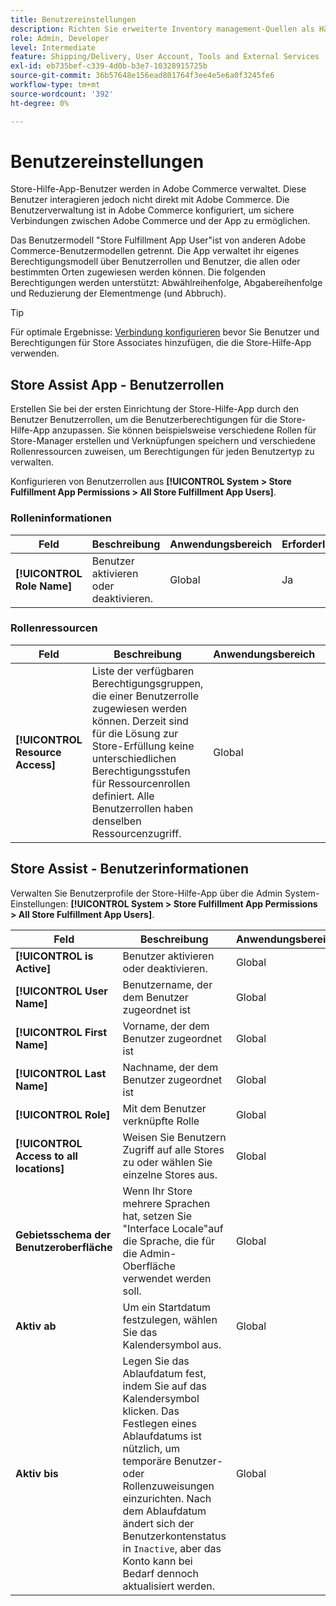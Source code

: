 ```yaml
---
title: Benutzereinstellungen
description: Richten Sie erweiterte Inventory management-Quellen als Händler-Stores ein, um die Store Fulfillment-Lösung für Adobe Commerce zu unterstützen.
role: Admin, Developer
level: Intermediate
feature: Shipping/Delivery, User Account, Tools and External Services
exl-id: eb735bef-c339-4d0b-b3e7-10328915725b
source-git-commit: 36b57648e156ead801764f3ee4e5e6a0f3245fe6
workflow-type: tm+mt
source-wordcount: '392'
ht-degree: 0%

---
```


# Benutzereinstellungen

Store-Hilfe-App-Benutzer werden in Adobe Commerce verwaltet. Diese Benutzer interagieren jedoch nicht direkt mit Adobe Commerce. Die Benutzerverwaltung ist in Adobe Commerce konfiguriert, um sichere Verbindungen zwischen Adobe Commerce und der App zu ermöglichen.

Das Benutzermodell &quot;Store Fulfillment App User&quot;ist von anderen Adobe Commerce-Benutzermodellen getrennt. Die App verwaltet ihr eigenes Berechtigungsmodell über Benutzerrollen und Benutzer, die allen oder bestimmten Orten zugewiesen werden können. Die folgenden Berechtigungen werden unterstützt: Abwählreihenfolge, Abgabereihenfolge und Reduzierung der Elementmenge (und Abbruch).

>[!TIP]
>
>Für optimale Ergebnisse: [Verbindung konfigurieren](connect-set-up-service.md) bevor Sie Benutzer und Berechtigungen für Store Associates hinzufügen, die die Store-Hilfe-App verwenden.

## Store Assist App - Benutzerrollen

Erstellen Sie bei der ersten Einrichtung der Store-Hilfe-App durch den Benutzer Benutzerrollen, um die Benutzerberechtigungen für die Store-Hilfe-App anzupassen. Sie können beispielsweise verschiedene Rollen für Store-Manager erstellen und Verknüpfungen speichern und verschiedene Rollenressourcen zuweisen, um Berechtigungen für jeden Benutzertyp zu verwalten.

Konfigurieren von Benutzerrollen aus **[!UICONTROL System > Store Fulfillment App Permissions > All Store Fulfillment App Users]**.

### Rolleninformationen

| **Feld** | **Beschreibung** | **Anwendungsbereich** | **Erforderlich** |
|----------------------------|-------------------------|-----------|--------------|
| **[!UICONTROL Role Name]** | Benutzer aktivieren oder deaktivieren. | Global | Ja |

### Rollenressourcen

| **Feld** | **Beschreibung** | **Anwendungsbereich** | **Erforderlich** |
|----------------------------------|--------------------------------------------------------------------------------------------------------------------------------------------------------------------------------------------------------------------------------------------|-----------|--------------|
| **[!UICONTROL Resource Access]** | Liste der verfügbaren Berechtigungsgruppen, die einer Benutzerrolle zugewiesen werden können. Derzeit sind für die Lösung zur Store-Erfüllung keine unterschiedlichen Berechtigungsstufen für Ressourcenrollen definiert. Alle Benutzerrollen haben denselben Ressourcenzugriff. | Global | Ja |

## Store Assist - Benutzerinformationen

Verwalten Sie Benutzerprofile der Store-Hilfe-App über die Admin System-Einstellungen:  **[!UICONTROL System > Store Fulfillment App Permissions > All Store Fulfillment App Users]**.

| **Feld** | **Beschreibung** | **Anwendungsbereich** | **Erforderlich** |
|------------------------------------------|-------------------------------------------------------------------------------------------------------------------------------------------------------------------------------------------------------------------------------------------------------------------------|-----------|--------------|
| **[!UICONTROL is Active]** | Benutzer aktivieren oder deaktivieren. | Global | Ja |
| **[!UICONTROL User Name]** | Benutzername, der dem Benutzer zugeordnet ist | Global | Ja |
| **[!UICONTROL First Name]** | Vorname, der dem Benutzer zugeordnet ist | Global | Nein |
| **[!UICONTROL Last Name]** | Nachname, der dem Benutzer zugeordnet ist | Global | Nein |
| **[!UICONTROL Role]** | Mit dem Benutzer verknüpfte Rolle | Global | Nein |
| **[!UICONTROL Access to all locations]** | Weisen Sie Benutzern Zugriff auf alle Stores zu oder wählen Sie einzelne Stores aus. | Global | Nein |
| **Gebietsschema der Benutzeroberfläche** | Wenn Ihr Store mehrere Sprachen hat, setzen Sie &quot;Interface Locale&quot;auf die Sprache, die für die Admin-Oberfläche verwendet werden soll. | Global | Nein |
| **Aktiv ab** | Um ein Startdatum festzulegen, wählen Sie das Kalendersymbol aus. | Global | Nein |
| **Aktiv bis** | Legen Sie das Ablaufdatum fest, indem Sie auf das Kalendersymbol klicken. Das Festlegen eines Ablaufdatums ist nützlich, um temporäre Benutzer- oder Rollenzuweisungen einzurichten. Nach dem Ablaufdatum ändert sich der Benutzerkontenstatus in `Inactive`, aber das Konto kann bei Bedarf dennoch aktualisiert werden. | Global | Nein |
